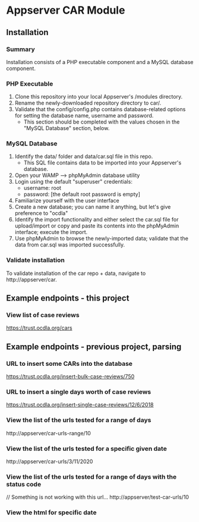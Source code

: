 # Appserver CAR Module

## Installation
### Summary
Installation consists of a PHP executable component and a MySQL database component. 

### PHP Executable
1.  Clone this repository into your local Appserver's /modules directory.
2.  Rename the newly-downloaded repository directory to car/.
3.  Validate that the config/config.php contains database-related options for setting the database name, username and password.
    * This section should be completed with the values chosen in the "MySQL Database" section, below.

### MySQL Database
1. Identify the data/ folder and data/car.sql file in this repo.
    * This SQL file contains data to be imported into your Appserver's database.
2.  Open your WAMP --> phpMyAdmin database utility
3.  Login using the default "superuser" credentials:
    *  username: root
    *  password: [the default root password is empty]
4.  Familiarize yourself with the user interface
5.  Create a new database; you can name it anything, but let's give preference to "ocdla"
6.  Identify the import functionality and either select the car.sql file for upload/import or copy and paste its contents into the phpMyAdmin interface; execute the import.
7.  Use phpMyAdmin to browse the newly-imported data; validate that the data from car.sql was imported successfully.

### Validate installation
To validate installation of the car repo + data, navigate to http://appserver/car.



## Example endpoints - this project

### View list of case reviews
https://trust.ocdla.org/cars


## Example endpoints - previous project, parsing

### URL to insert some CARs into the database
https://trust.ocdla.org/insert-bulk-case-reviews/750

### URL to insert a single days worth of case reviews
https://trust.ocdla.org/insert-single-case-reviews/12/6/2018

### View the list of the urls tested for a range of days
http://appserver/car-urls-range/10

### View the list of the urls tested for a specific given date
http://appserver/car-urls/3/11/2020

### View the list of the urls tested for a range of days with the status code
// Something is not working with this url...
http://appserver/test-car-urls/10

### View the html for specific date
